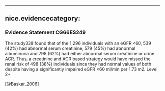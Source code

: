 
---
nice.evidencecategory: 
---

### Evidence Statement CG66ES249
The study338 found that of the 1,296 individuals with an eGFR <60, 539 (42%) had abnormal
serum creatinine, 579 (45%) had abnormal albuminuria and 798 (62%) had either abnormal
serum creatinine or urine ACR. Thus, a creatinine and ACR based strategy would have missed
the renal risk of 498 (38%) individuals since they had normal values of both despite having a
significantly impaired eGFR <60 ml/min per 1.73 m2. Level 2+

[@Baskar_2006]

